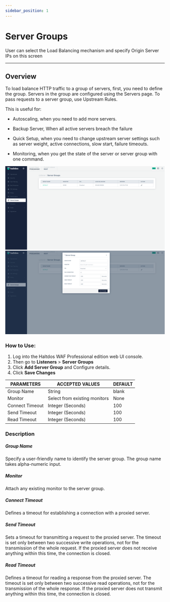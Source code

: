 ```yaml
---
sidebar_position: 1
---
```

# Server Groups

User can select the Load Balancing mechanism and specify Origin Server IPs on this screen

---

## Overview

To load balance HTTP traffic to a group of servers, first, you need to define the group. Servers in the group are configured using the Servers page. To pass requests to a server group, use Upstream Rules.

This is useful for:

- Autoscaling, when you need to add more servers.

- Backup Server, When all active servers breach the failure 

- Quick Setup, when you need to change upstream server settings such as server weight, active connections, slow start, failure timeouts.

- Monitoring, when you get the state of the server or server group with one command.

![server_groups](/img/pro-waf/docs/server_group1.png)
![server_groups](/img/pro-waf/docs/server_group2.png)

### How to Use:
1. Log into the Haltdos WAF Professional edition web UI console.
2. Then go to **Listeners** > **Server Groups**
3. Click **Add Server Group** and Configure details.
4. Click **Save Changes**

| PARAMETERS      | ACCEPTED VALUES               | DEFAULT |
|-----------------|-------------------------------|---------|
| Group Name      | String                        | blank   |
| Monitor         | Select from existing monitors | None    |
| Connect Timeout | Integer (Seconds)             | 100     |
| Send Timeout    | Integer (Seconds)             | 100     |
| Read Timeout    | Integer (Seconds)             | 100     |

### Description

##### **Group Name**

Specify a user-friendly name to identify the server group. The group name takes alpha-numeric input.  

##### **Monitor**

Attach any existing monitor to the server group.

##### **Connect Timeout** 

Defines a timeout for establishing a connection with a proxied server.

##### **Send Timeout** 

Sets a timeout for transmitting a request to the proxied server. The timeout is set only between two successive write operations, not for the transmission of the whole request. If the proxied server does not receive anything within this time, the connection is closed.

##### **Read Timeout** 

Defines a timeout for reading a response from the proxied server. The timeout is set only between two successive read operations, not for the transmission of the whole response. If the proxied server does not transmit anything within this time, the connection is closed. 



















